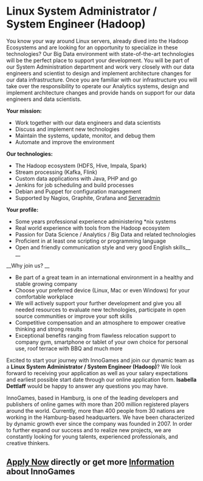 # Linux System Administrator / System Engineer (Hadoop)

You know your way around Linux servers, already dived into the Hadoop Ecosystems and are looking for an opportunity to specialize in these technologies? Our Big Data environment with state-of-the-art technologies will be the perfect place to support your development. You will be part of our System Administration department and work very closely with our data engineers and scientist&nbsp;to&nbsp;design and implement architecture changes for our data infrastructure.&nbsp;Once you are familiar with our infrastructure&nbsp;you will take over the responsibility to operate our Analytics systems, design and implement architecture changes and provide hands on support for our data engineers and data scientists.  
  
__Your mission:&nbsp;__

*   Work together with our data engineers and data scientists
*   Discuss and implement new technologies
*   Maintain the systems, update, monitor, and debug them
*   Automate and improve the environment

__Our technologies:&nbsp;__

*   The Hadoop ecosystem (HDFS, Hive, Impala, Spark)
*   Stream processing (Kafka, Flink)
*   Custom data applications with Java, PHP and go
*   Jenkins for job scheduling and build processes
*   Debian and Puppet for configuration management
*   Supported by Nagios, Graphite, Grafana and [Serveradmin](https://github.com/innogames/serveradmin)

__Your profile:&nbsp;__

*   Some years professional experience administering \*nix systems
*   Real world experience with tools from the Hadoop ecosystem
*   Passion for Data Science / Analytics / Big Data and related technologies
*   Proficient in at least one scripting or programming language
*   Open and friendly communication style and very good English skills__   
    __

__Why join us? __

*   Be part of a great team in an international environment in a healthy and stable growing company
*   Choose your preferred device (Linux, Mac or even Windows) for your comfortable workplace
*   We will actively support your further development and give you all needed resources to evaluate new technologies, participate in open source communities or improve your soft skills
*   Competitive compensation and an atmosphere to empower creative thinking and strong results
*   Exceptional benefits ranging from flawless relocation support to company gym, smartphone or tablet of your own choice for personal use, roof terrace with BBQ and much more

  
Excited to start your journey with InnoGames and join our dynamic team as a __Linux System Administrator / System Engineer (Hadoop)__? We look forward to receiving your application as well as your salary expectations and earliest possible start date through our online application form. __Isabella Dettlaff__ would be happy to answer any questions you may have.  
  
InnoGames, based in Hamburg, is one of the leading developers and publishers of online games with more than 200 million registered players around the world. Currently, more than 400 people from 30 nations are working in the Hamburg-based headquarters. We have been characterized by dynamic growth ever since the company was founded in 2007. In order to further expand our success and to realize new projects, we are constantly looking for young talents, experienced professionals, and creative thinkers.

## [Apply Now](http://app.jobvite.com/CompanyJobs/Careers.aspx?c=qyy9VfwU&j=oQaK8fwC&k=Apply&__jvst=Job+Board&i__jvsd=github_jobs_repo) directly or get more [Information](https://www.innogames.com/career/detail/job/linux-system-administrator-system-engineer-hadoop-/?s=github_jobs_repo) about InnoGames
